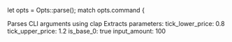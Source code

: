  let opts = Opts::parse();
    match opts.command {


Parses CLI arguments using clap
Extracts parameters:
tick_lower_price: 0.8
tick_upper_price: 1.2
is_base_0: true
input_amount: 100